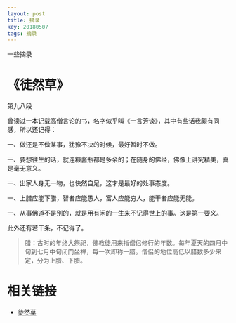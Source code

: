 ```yaml
---
layout: post
title: 摘录
key: 20180507
tags: 摘录
---
```


一些摘录

<!--more-->
# 《徒然草》
第九八段

曾读过一本记载高僧言论的书，名字似乎叫《一言芳谈》，其中有些话我颇有同感，所以还记得：

一、做还是不做某事，犹豫不决的时候，最好暂时不做。

一、要想往生的话，就连糠酱瓶都是多余的；在随身的佛经，佛像上讲究精美，真是毫无意义。

一、出家人身无一物，也快然自足，这才是最好的处事态度。

一、上腊应能下腊，智者应能愚人，富人应能穷人，能干者应能无能。

一、从事佛道不是别的，就是用有闲的一生来不记得世上的事。这是第一要义。

此外还有若干条，不记得了。


> 腊：古时的年终大祭祀，佛教徒用来指僧侣修行的年数。每年夏天的四月中旬到七月中旬闭门坐禅，每一次即称一腊。僧侣的地位高低以腊数多少来定，分为上腊、下腊。

# 相关链接
- [徒然草](https://book.douban.com/subject/3606804/)